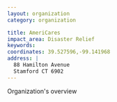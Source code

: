 ```yaml
---
layout: organization
category: organization

title: AmeriCares
impact_area: Disaster Relief
keywords: 
coordinates: 39.527596,-99.141968
address: |
  88 Hamilton Avenue
  Stamford CT 6902
---
```

Organization's overview
